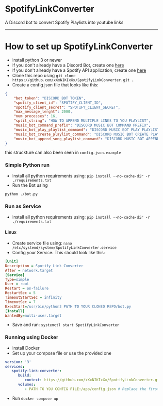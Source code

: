 # SpotifyLinkConverter
A Discord bot to convert Spotify Playlists into youtube links
<hr>

# How to set up SpotifyLinkConverter


- Install python 3 or newer
- If you don't already have a Discord Bot, create one [here](https://discord.com/developers/applications/)
- If you don't already have a Spotify API application, create one [here](https://developer.spotify.com/dashboard/create)
- Clone this repo using `git clone https://github.com/xXxNIKIxXx/SpotifyLinkConverter.git .`
- Create a config.json file that looks like this:
```json
{
    "bot_token": "DISCORD_BOT_TOKEN",
    "spotify_client_id": "SPOTIFY_CLIENT_ID",
    "spotify_client_secret": "SPOTIFY_CLIENT_SECRET",
    "max_message_lenght": 2000,
    "num_processes": 16,
    "split_string": "HOW TO APPEND MULTIPLE LINKS TO YOU PLAYLIST",
    "music_bot_command_prefix": "DISCORD MUSIC BOT COMMAND PREFIX",
    "music_bot_play_playlist_command": "DISCORD MUSIC BOT PLAY PLAYLIST COMMAND",
    "music_bot_create_playlist_command": "DISCORD MUSIC BOT CREATE PLAYLIST COMMAND",
    "music_bot_append_song_playlist_command": "DISCORD MUSIC BOT APPEND SONG TO PLAYLIST COMMAND"
}
```
this struckture can also been seen in `config.json.example`

### Simple Python run
- Install all python requirements using: `pip install --no-cache-dir -r ./requirements.txt`
- Run the Bot using
```sh 
python ./bot.py
```
### Run as Service
- Install all python requirements using: `pip install --no-cache-dir -r ./requirements.txt`

#### Linux
- Create service file using: `nano /etc/systemd/system/SpotifyLinkConverter.service`
- Config your Service. This should look like this:
```ini
[Unit]
Description = Spotify Link Converter
After = network.target
[Service]
Type=simple
User = root
Restart = on-failure
RestartSec = 5
TimeoutStartSec = infinity
TimeoutSec = 7
ExecStart=/usr/bin/python3 PATH TO YOUR CLONED REPO/bot.py
[Install]
WantedBy=multi-user.target
```
- Save and run: `systemctl start SpotifyLinkConverter`

### Running using Docker
- Install Docker
- Set up your compose file or use the provided one
```yaml
version: '3'
services:
   spotify-link-converter:
      build:
         context: https://github.com/xXxNIKIxXx/SpotifyLinkConverter.git
      volumes:
         - PATH TO YOU CONFIG FILE:/app/config.json # Replace the first path with your config path
```
- Run `docker compose up`